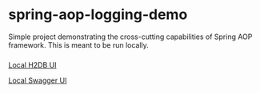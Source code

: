 # spring-aop-logging-demo

Simple project demonstrating the cross-cutting capabilities of Spring AOP framework.  This is meant to be run locally.

###
[Local H2DB UI](http://localhost:8080/h2-ui)

[Local Swagger UI](http://localhost:8080/swagger-ui/index.html)
